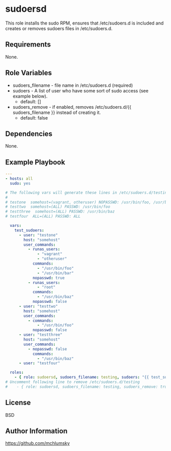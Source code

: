 sudoersd
=========

This role installs the sudo RPM, ensures that /etc/sudoers.d is included and creates or removes sudoers files in /etc/sudoers.d.

Requirements
------------

None.

Role Variables
--------------

 * sudoers_filename - file name in /etc/sudoers.d (required)
 * sudoers - A list of user who have some sort of sudo access (see example below).
   * default: []
 * sudoers_remove - if enabled, removes /etc/sudoers.d/{{ sudoers\_filename }} instead of creating it.
   * default: false

Dependencies
------------

None.

Example Playbook
----------------

```yaml
---
- hosts: all
  sudo: yes

# The following vars will generate these lines in /etc/sudoers.d/testing:
#
# testone  somehost=(vagrant, otheruser) NOPASSWD: /usr/bin/foo, /usr/bin/bar, (root) PASSWD: /usr/bin/baz
# testtwo  somehost=(ALL) PASSWD: /usr/bin/foo
# testthree  somehost=(ALL) PASSWD: /usr/bin/baz
# testfour  ALL=(ALL) PASSWD: ALL

  vars:
    test_sudoers:
      - user: "testone"
        host: "somehost"
        user_commands:
          - runas_users:
              - "vagrant"
              - "otheruser"
            commands:
              - "/usr/bin/foo"
              - "/usr/bin/bar"
            nopasswd: true
          - runas_users:
              - "root"
            commands:
              - "/usr/bin/baz"
            nopasswd: false
      - user: "testtwo"
        host: "somehost"
        user_commands:
          - commands:
              - "/usr/bin/foo"
            nopasswd: false
      - user: "testthree"
        host: "somehost"
        user_commands:
          - nopasswd: false
            commands:
              - "/usr/bin/baz"
      - user: "testfour"

  roles:
    - { role: sudoersd, sudoers_filename: testing, sudoers: "{{ test_sudoers }}" }
# Uncomment following line to remove /etc/sudoers.d/testing
#    - { role: sudoersd, sudoers_filename: testing, sudoers_remove: true }

```


License
-------

BSD

Author Information
------------------

https://github.com/mchlumsky
